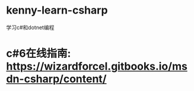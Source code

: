 # kenny-learn-csharp
学习c#和dotnet编程
# c#6在线指南: https://wizardforcel.gitbooks.io/msdn-csharp/content/ 

